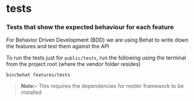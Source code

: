 # tests
### Tests that show the expected behaviour for each feature

For Behavior Driven Development (BDD) we are using Behat to write down the
features and test them against the API

To run the tests just for `public/tests`, run the following using the terminal from
the project root (where the vendor folder resides)

    bin/behat features/tests

> **Note:-** This requires the dependencies for restler framework to be
> installed